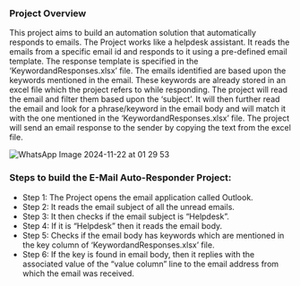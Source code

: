 ### Project Overview
This project aims to build an automation solution that automatically responds to emails. The Project works like a helpdesk assistant. It reads the emails from a specific email id and responds to it using a pre-defined email template. The response template is specified in the ‘KeywordandResponses.xlsx’ file. The emails identified are based upon the keywords mentioned in the email. These keywords are already stored in an excel file which the project refers to while responding. The project will read the email and filter them based upon the ‘subject’. It will then further read the email and look for a phrase/keyword in the email body and will match it with the one mentioned in the ‘KeywordandResponses.xlsx’ file. The project will send an email response to the sender by copying the text from the excel file.

![WhatsApp Image 2024-11-22 at 01 29 53](https://github.com/user-attachments/assets/11a57f50-0253-4bd9-8259-4c53f8e33c63)

### Steps to build the E-Mail Auto-Responder Project:

- Step 1: The Project opens the email application called Outlook.
- Step 2: It reads the email subject of all the unread emails.  
- Step 3: It then checks if the email subject is “Helpdesk”.
- Step 4: If it is “Helpdesk” then it reads the email body.
- Step 5: Checks if the email body has keywords which are mentioned in the key column of ‘KeywordandResponses.xlsx’ file.
- Step 6: If the key is found in email body, then it replies with the associated value of the “value column” line to the email address from which the email was received.
